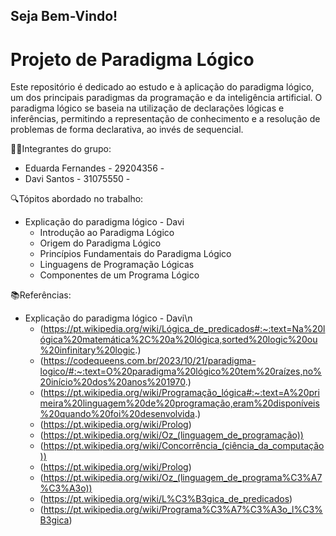 ## Seja Bem-Vindo!

# Projeto de Paradigma Lógico

Este repositório é dedicado ao estudo e à aplicação do paradigma lógico, um dos principais paradigmas da programação e da inteligência artificial. O paradigma lógico se baseia na utilização de declarações lógicas e inferências, permitindo a representação de conhecimento e a resolução de problemas de forma declarativa, ao invés de sequencial.

👨‍💻Integrantes do grupo:
- Eduarda Fernandes - 29204356 - 
- Davi Santos - 31075550 -

🔍Tópitos abordado no trabalho:
- Explicação do paradigma lógico - Davi
  - Introdução ao Paradigma Lógico
  - Origem do Paradigma Lógico
  - Princípios Fundamentais do Paradigma Lógico
  - Linguagens de Programação Lógicas
  - Componentes de um Programa Lógico

📚Referências:
- Explicação do paradigma lógico - Davi\n
  - (https://pt.wikipedia.org/wiki/Lógica_de_predicados#:~:text=Na%20lógica%20matemática%2C%20a%20lógica,sorted%20logic%20ou%20infinitary%20logic.)
  - (https://codequeens.com.br/2023/10/21/paradigma-logico/#:~:text=O%20paradigma%20lógico%20tem%20raízes,no%20início%20dos%20anos%201970.)
  - (https://pt.wikipedia.org/wiki/Programação_lógica#:~:text=A%20primeira%20linguagem%20de%20programação,eram%20disponíveis%20quando%20foi%20desenvolvida.)
  - (https://pt.wikipedia.org/wiki/Prolog)
  - (https://pt.wikipedia.org/wiki/Oz_(linguagem_de_programação))
  - (https://pt.wikipedia.org/wiki/Concorrência_(ciência_da_computação))
  - (https://pt.wikipedia.org/wiki/Prolog)
  - (https://pt.wikipedia.org/wiki/Oz_(linguagem_de_programa%C3%A7%C3%A3o))
  - (https://pt.wikipedia.org/wiki/L%C3%B3gica_de_predicados)
  - (https://pt.wikipedia.org/wiki/Programa%C3%A7%C3%A3o_l%C3%B3gica)

